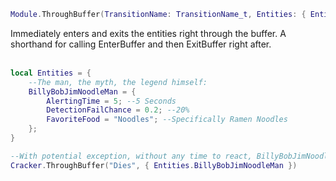 ```lua
Module.ThroughBuffer(TransitionName: TransitionName_t, Entities: { Entity_t })
```
Immediately enters and exits the entities right through the buffer. A shorthand for calling EnterBuffer and then ExitBuffer right after.
<br /><br />

```lua
local Entities = {    
    --The man, the myth, the legend himself:
    BillyBobJimNoodleMan = {
        AlertingTime = 5; --5 Seconds
        DetectionFailChance = 0.2; --20%
        FavoriteFood = "Noodles"; --Specifically Ramen Noodles
    };
}

--With potential exception, without any time to react, BillyBobJimNoodleMan instantly disintegrates and dies on the spot.
Cracker.ThroughBuffer("Dies", { Entities.BillyBobJimNoodleMan })
```